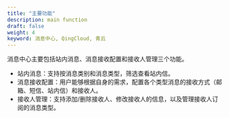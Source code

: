 ```yaml
---
title: "主要功能"
description: main function
draft: false
weight: 4
keyword: 消息中心, QingCloud, 青云
---
```


消息中心主要包括站内消息、消息接收配置和接收人管理三个功能。

- 站内消息：支持按消息类别和消息类型，筛选查看站内信。
- 消息接收配置：用户能够根据自身的需求，配置各个类型消息的接收方式（邮箱、短信、站内信）和接收人。
- 接收人管理：支持添加/删除接收人、修改接收人的信息，以及管理接收人订阅的消息类型。

